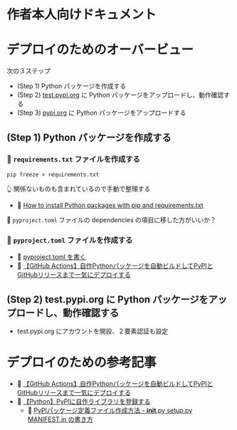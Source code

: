 # 作者本人向けドキュメント

# デプロイのためのオーバービュー

次の３ステップ

* (Step 1) Python パッケージを作成する
* (Step 2) [test.pypi.org](https://test.pypi.org/) に Python パッケージをアップロードし、動作確認する
* (Step 3) [pypi.org](https://pypi.org/) に Python パッケージをアップロードする

## (Step 1) Python パッケージを作成する

### 📄 `requirements.txt` ファイルを作成する

```shell
pip freeze > requirements.txt
```

👆 関係ないものも含まれているので手動で整理する  

* 📖 [How to install Python packages with pip and requirements.txt](https://note.nkmk.me/en/python-pip-install-requirements/)

📄 `pyproject.toml` ファイルの dependencies の項目に移した方がいいか？

### 📄 `pyproject.toml` ファイルを作成する

* 📖 [pyproject.toml を書く](https://packaging.python.org/ja/latest/guides/writing-pyproject-toml/)
* 📖 [【GitHub Actions】自作Pythonパッケージを自動ビルドしてPyPIとGitHubリリースまで一気にデプロイする](https://qiita.com/hanaosan/items/83194c4cd6c80fc3c377)

## (Step 2) test.pypi.org に Python パッケージをアップロードし、動作確認する

* test.pypi.org にアカウントを開設、２要素認証も設定

# デプロイのための参考記事

* 📖 [【GitHub Actions】自作Pythonパッケージを自動ビルドしてPyPIとGitHubリリースまで一気にデプロイする](https://qiita.com/hanaosan/items/83194c4cd6c80fc3c377)
* 📖 [【Python】PyPIに自作ライブラリを登録する](https://qiita.com/gsy0911/items/702f43100e5abdefd318)
    * 📖 [PyPIパッケージ定義ファイル作成方法 - __init__.py setup.py MANIFEST.in の書き方](https://qiita.com/shinichi-takii/items/6d1063e0aa3f79e599f0)
